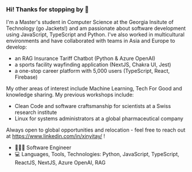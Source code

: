 ### Hi! Thanks for stopping by 👋

I'm a Master's student in Computer Science at the Georgia Insitute of Technology (go Jackets!) and am passionate about software development using JavaScript, TypeScript and Python. I've also worked in multicultural environments and have collaborated with teams in Asia and Europe to develop:
- an RAG Insurance Tariff Chatbot (Python & Azure OpenAI)
- a sports facility wayfinding application (NextJS, Chakra UI, Jest)
- a one-stop career platform with 5,000 users (TypeScript, React, Firebase)

My other areas of interest include Machine Learning, Tech For Good and knowledge sharing. My previous workshops include:
- Clean Code and software craftsmanship for scientists at a Swiss research institute
- Linux for systems administrators at a global pharmaceutical company

Always open to global opportunities and relocation - feel free to reach out at https://www.linkedin.com/in/xinyitay/ ! 

- 👩🏻‍💻  Software Engineer
- :computer: Languages, Tools, Technologies: Python, JavaScript, TypeScript, ReactJS, NextJS, Azure OpenAI, RAG

<!--
**xinyitay/xinyitay** is a ✨ _special_ ✨ repository because its `README.md` (this file) appears on your GitHub profile.

Here are some ideas to get you started:

- 🔭 I’m currently working on ...
- 🌱 I’m currently learning ...
- 👯 I’m looking to collaborate on ...
- 🤔 I’m looking for help with ...
- 💬 Ask me about ...
- 📫 How to reach me: ...
- 😄 Pronouns: ...
- ⚡ Fun fact: ...

-->
